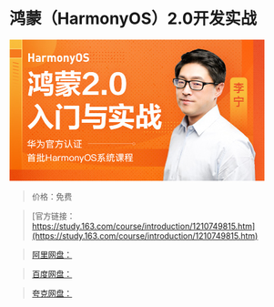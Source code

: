 # 鸿蒙（HarmonyOS）2.0开发实战

![img](../../../assets/study163/free/fdf01c0e4040491e805e7aa750ac9d89.jpeg)

> 价格：免费

> [官方链接：https://study.163.com/course/introduction/1210749815.htm](https://study.163.com/course/introduction/1210749815.htm)

> [阿里网盘：]()

> [百度网盘：]()

> [夸克网盘：]()
